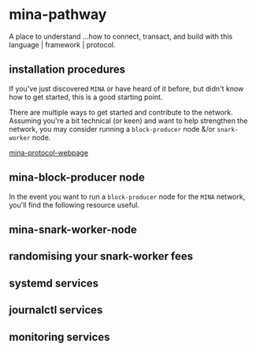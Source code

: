 # mina-pathway
A place to understand ...how to connect, transact, and build with this language | framework | protocol.

## installation procedures
If you've just discovered `MINA` or have heard of it before, but didn't know how to get started, this is a good starting point.

There are multiple ways to get started and contribute to the network. Assuming you're a bit technical (or keen) and want to help strengthen the network, you may consider running a `block-producer` node &/or `snark-worker` node.

[mina-protocol-webpage](https://minaprotocol.com/)

## mina-block-producer node
In the event you want to run a `block-producer` node for the `MINA` network, you'll find the following resource useful.

## mina-snark-worker-node

## randomising your snark-worker fees

## systemd services

## journalctl services

## monitoring services